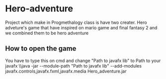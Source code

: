 # Hero-adventure
Project which make in Progmethalogy class is have two creater. Hero adveture's game that have inspired on mario game and final fantasy 2 and we combined them to be hero adventure
## How to open the game
You have to type this on cmd and change "Path to javafx lib" to Path to your javafx
\\\java -jar --module-path "Path to javafx lib" --add-modules javafx.controls,javafx.fxml,javafx.media Hero_adventure.jar
